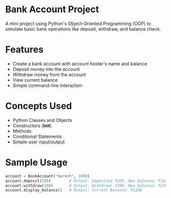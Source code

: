 # Bank Account Project

A mini project using Python's Object-Oriented Programming (OOP) to simulate basic bank operations like deposit, withdraw, and balance check.

# Features

- Create a bank account with account holder's name and balance
- Deposit money into the account
- Withdraw money from the account
- View current balance
- Simple command-line interaction

# Concepts Used

- Python Classes and Objects
- Constructors (__init__)
- Methods
- Conditional Statements
- Simple user input/output

# Sample Usage

```python
account = BankAccount("Naresh", 1000)
account.deposit(500)        # Output: Deposited ₹500. New balance: ₹1500
account.withdraw(200)       # Output: Withdrawn ₹200. New balance: ₹1300
account.display_balance()   # Output: Current Balance: ₹1300  

